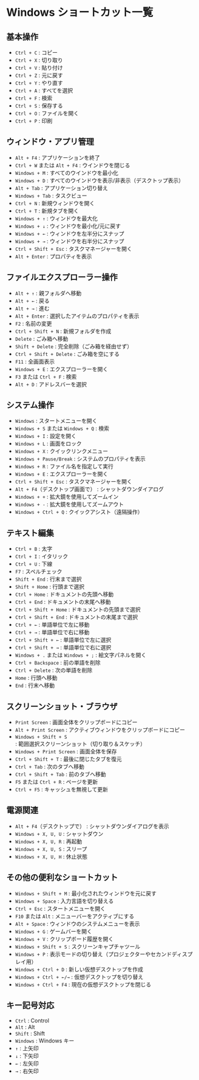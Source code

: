 # Windows ショートカット一覧

## 基本操作

- `Ctrl + C` : コピー
- `Ctrl + X` : 切り取り
- `Ctrl + V` : 貼り付け
- `Ctrl + Z` : 元に戻す
- `Ctrl + Y` : やり直す
- `Ctrl + A` : すべてを選択
- `Ctrl + F` : 検索
- `Ctrl + S` : 保存する
- `Ctrl + O` : ファイルを開く
- `Ctrl + P` : 印刷

## ウィンドウ・アプリ管理

- `Alt + F4` : アプリケーションを終了
- `Ctrl + W` または `Alt + F4` : ウインドウを閉じる
- `Windows + M` : すべてのウインドウを最小化
- `Windows + D` : すべてのウインドウを表示/非表示（デスクトップ表示）
- `Alt + Tab` : アプリケーション切り替え
- `Windows + Tab` : タスクビュー
- `Ctrl + N` : 新規ウィンドウを開く
- `Ctrl + T` : 新規タブを開く
- `Windows + ↑` : ウィンドウを最大化
- `Windows + ↓` : ウィンドウを最小化/元に戻す
- `Windows + ←` : ウィンドウを左半分にスナップ
- `Windows + →` : ウィンドウを右半分にスナップ
- `Ctrl + Shift + Esc` : タスクマネージャーを開く
- `Alt + Enter` : プロパティを表示

## ファイルエクスプローラー操作

- `Alt + ↑` : 親フォルダへ移動
- `Alt + ←` : 戻る
- `Alt + →` : 進む
- `Alt + Enter` : 選択したアイテムのプロパティを表示
- `F2` : 名前の変更
- `Ctrl + Shift + N` : 新規フォルダを作成
- `Delete` : ごみ箱へ移動
- `Shift + Delete` : 完全削除（ごみ箱を経由せず）
- `Ctrl + Shift + Delete` : ごみ箱を空にする
- `F11` : 全画面表示
- `Windows + E` : エクスプローラーを開く
- `F3` または `Ctrl + F` : 検索
- `Alt + D` : アドレスバーを選択

## システム操作

- `Windows` : スタートメニューを開く
- `Windows + S` または `Windows + Q` : 検索
- `Windows + I` : 設定を開く
- `Windows + L` : 画面をロック
- `Windows + X` : クイックリンクメニュー
- `Windows + Pause/Break` : システムのプロパティを表示
- `Windows + R` : ファイル名を指定して実行
- `Windows + E` : エクスプローラーを開く
- `Ctrl + Shift + Esc` : タスクマネージャーを開く
- `Alt + F4`（デスクトップ画面で） : シャットダウンダイアログ
- `Windows + +` : 拡大鏡を使用してズームイン
- `Windows + -` : 拡大鏡を使用してズームアウト
- `Windows + Ctrl + Q` : クイックアシスト（遠隔操作）

## テキスト編集

- `Ctrl + B` : 太字
- `Ctrl + I` : イタリック
- `Ctrl + U` : 下線
- `F7` : スペルチェック
- `Shift + End` : 行末まで選択
- `Shift + Home` : 行頭まで選択
- `Ctrl + Home` : ドキュメントの先頭へ移動
- `Ctrl + End` : ドキュメントの末尾へ移動
- `Ctrl + Shift + Home` : ドキュメントの先頭まで選択
- `Ctrl + Shift + End` : ドキュメントの末尾まで選択
- `Ctrl + ←` : 単語単位で左に移動
- `Ctrl + →` : 単語単位で右に移動
- `Ctrl + Shift + ←` : 単語単位で左に選択
- `Ctrl + Shift + →` : 単語単位で右に選択
- `Windows + .` または `Windows + ;` : 絵文字パネルを開く
- `Ctrl + Backspace` : 前の単語を削除
- `Ctrl + Delete` : 次の単語を削除
- `Home` : 行頭へ移動
- `End` : 行末へ移動

## スクリーンショット・ブラウザ

- `Print Screen` : 画面全体をクリップボードにコピー
- `Alt + Print Screen` : アクティブウィンドウをクリップボードにコピー
- `Windows + Shift + S` : 範囲選択スクリーンショット（切り取り＆スケッチ）
- `Windows + Print Screen` : 画面全体を保存
- `Ctrl + Shift + T` : 最後に閉じたタブを復元
- `Ctrl + Tab` : 次のタブへ移動
- `Ctrl + Shift + Tab` : 前のタブへ移動
- `F5` または `Ctrl + R` : ページを更新
- `Ctrl + F5` : キャッシュを無視して更新

## 電源関連

- `Alt + F4`（デスクトップで） : シャットダウンダイアログを表示
- `Windows + X, U, U` : シャットダウン
- `Windows + X, U, R` : 再起動
- `Windows + X, U, S` : スリープ
- `Windows + X, U, H` : 休止状態

## その他の便利なショートカット

- `Windows + Shift + M` : 最小化されたウィンドウを元に戻す
- `Windows + Space` : 入力言語を切り替える
- `Ctrl + Esc` : スタートメニューを開く
- `F10` または `Alt` : メニューバーをアクティブにする
- `Alt + Space` : ウィンドウのシステムメニューを表示
- `Windows + G` : ゲームバーを開く
- `Windows + V` : クリップボード履歴を開く
- `Windows + Shift + S` : スクリーンキャプチャツール
- `Windows + P` : 表示モードの切り替え（プロジェクターやセカンドディスプレイ用）
- `Windows + Ctrl + D` : 新しい仮想デスクトップを作成
- `Windows + Ctrl + ←/→` : 仮想デスクトップを切り替え
- `Windows + Ctrl + F4` : 現在の仮想デスクトップを閉じる

## キー記号対応

- `Ctrl` : Control
- `Alt` : Alt
- `Shift` : Shift
- `Windows` : Windows キー
- `↑` : 上矢印
- `↓` : 下矢印
- `←` : 左矢印
- `→` : 右矢印
